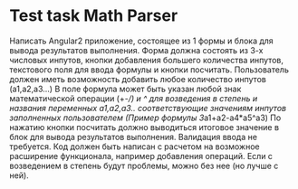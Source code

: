 # Test task Math Parser
Написать Angular2 приложение, состоящее из 1 формы и блока для вывода результатов выполнения.
Форма должна состоять из 3-х числовых инпутов, кнопки добавления большего количества инпутов, текстового поля для ввода формулы и кнопки посчитать.
Пользователь должен иметь возможность добавить любое количество инпутов (a1,a2,a3...)
В поле формула может быть указан любой знак математической операции (+-*/) и ^ для возведения в степень и названия переменных a1,a2,a3.. соответствующие значениям инпутов заполненных пользователем (Пример формулы 3*a1+a2-a4*a5^a3)
По нажатию кнопки посчитать должно выводиться итоговое значение в блок для вывода результатов выполнения.
Валидация ввода не требуется. Код должен быть написан с расчетом на возможное расширение функционала, например добавления операций.
Если с возведением в степень будут проблемы, можно без нее (но лучше с ней).
